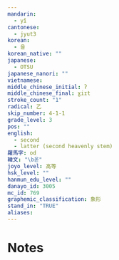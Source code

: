 ```yaml
---
mandarin:
  - yǐ
cantonese:
  - jyut3
korean:
  - 을
korean_native: ""
japanese:
  - OTSU
japanese_nanori: ""
vietnamese:
middle_chinese_initial: ʔ
middle_chinese_final: ɣiɪt
stroke_count: "1"
radical: 乙
skip_number: 4-1-1
grade_level: 3
pos: ""
english:
  - second
  - latter (second heavenly stem)
羅馬字: od
韓文: "\b옫"
joyo_level: 高等
hsk_level: ""
hanmun_edu_level: ""
danayo_id: 3005
mc_id: 769
graphemic_classification: 象形
stand_in: "TRUE"
aliases:
---
```


# Notes
